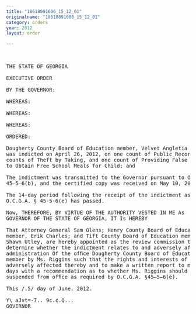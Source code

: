 ```yaml
---
title: "18618091606_15_12_01"
originalname: "18618091606_15_12_01"
category: orders
year: 2012
layout: order

---
```

<pre>
 

THE STATE OF GEORGIA

EXECUTIVE ORDER

BY THE GOVERNOR:

WHEREAS:

WHEREAS:

WHEREAS:

ORDERED:

Dougherty County Board of Education member, Velvet Angletia Riggins,
was indicted on April 26, 2012, on one count of Public Record Fraud, two
counts of Theft by Taking, and one count of Providing False Information
to Obtain Free School Meals for Child; and

The indictment was transmitted to the Governor pursuant to O.C.G.A. §
45—5—6(b), and the certified copy was received on May 10, 2012; and

The 14-day period following the receipt of the indictment as prescribed by
O.C.G.A. § 45-5-6(e) has passed.

Now, THEREFORE, BY VIRTUE OF THE AUTHORITY VESTED IN ME As
GOVERNOR OF THE STATE OF GEORGIA, IT Is HEREBY

That Attorney General Sam Olens; Henry County Board of Education
member, Erik Charles; and Tift County Board of Education member,
Shawn Utley, are hereby appointed as the review commission to
determine whether the indictment relates to and adversely affects the
administration Of the ofﬁce Dougherty County Board of Education
member by Ms. Riggins such that the rights and interests of the public are
adversely affected thereby and to make a written report to me within 14
days with a recommendation as to whether Ms. Riggins should be
suspended from ofﬁce as required by O.C.G.A. §45—5—6(e).

This /.5/ day of June, 2012.

Y\ aJvt=-7.. 9c.¢.Q...
GOVERNOR

</pre>
